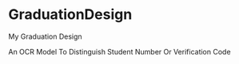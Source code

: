 # GraduationDesign

My Graduation Design

An OCR Model To Distinguish Student Number Or Verification Code
